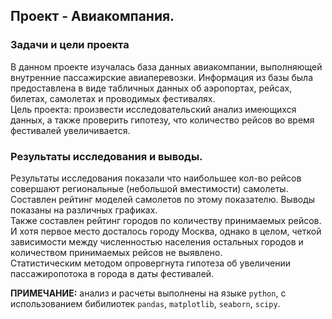 ## Проект - Авиакомпания.

### Задачи и цели проекта

В данном проекте изучалась база данных авиакомпании, выполняющей внутренние пассажирские авиаперевозки. Информация из базы была предоставлена в виде табличных данных об аэропортах, рейсах, билетах, самолетах и проводимых фестивалях.\
Цель проекта: произвести исследовательский анализ имеющихся данных, а также проверить гипотезу, что количество рейсов во время фестивалей увеличивается.

### Результаты исследования и выводы.

Результаты исследования показали что наибольшее кол-во рейсов совершают региональные (небольшой вместимости) самолеты. Составлен рейтинг моделей самолетов по этому показателю. Выводы показаны на различных графиках.\
Также составлен рейтинг городов по количеству принимаемых рейсов. И хотя первое место досталось городу Москва, однако в целом, четкой зависимости между численностью населения остальных городов и количеством принимаемых рейсов не выявлено.\
Статистическим методом опровергнута гипотеза об увеличении пассажиропотока в города в даты фестивалей.



**ПРИМЕЧАНИЕ:** анализ и расчеты выполнены на языке `python`, с использованием бибилиотек `pandas`, `matplotlib`, `seaborn`, `scipy`. 
